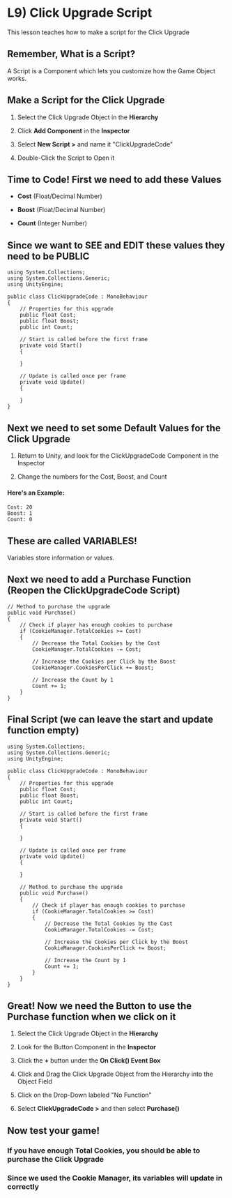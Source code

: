 # L9) Click Upgrade Script

This lesson teaches how to make a script for the Click Upgrade

## Remember, What is a Script?

A Script is a Component which lets you customize how the Game Object works.

## Make a Script for the Click Upgrade

1) Select the Click Upgrade Object in the **Hierarchy**

2) Click **Add Component** in the **Inspector**

3) Select **New Script >** and name it "ClickUpgradeCode"

4) Double-Click the Script to Open it

## Time to Code! First we need to add these Values

* **Cost** (Float/Decimal Number)

* **Boost** (Float/Decimal Number)

* **Count** (Integer Number)

## Since we want to SEE and EDIT these values they need to be PUBLIC

    using System.Collections;
    using System.Collections.Generic;
    using UnityEngine;

    public class ClickUpgradeCode : MonoBehaviour
    {
        // Properties for this upgrade
        public float Cost;
        public float Boost;
        public int Count;

        // Start is called before the first frame
        private void Start()
        {

        }

        // Update is called once per frame
        private void Update()
        {

        }
    }

## Next we need to set some Default Values for the Click Upgrade

1) Return to Unity, and look for the ClickUpgradeCode Component in the Inspector

2) Change the numbers for the Cost, Boost, and Count

#### Here's an Example:

    Cost: 20
    Boost: 1
    Count: 0

## These are called VARIABLES!

Variables store information or values.

## Next we need to add a Purchase Function (Reopen the ClickUpgradeCode Script)
    
    // Method to purchase the upgrade
    public void Purchase()
    {
        // Check if player has enough cookies to purchase
        if (CookieManager.TotalCookies >= Cost)
        {
            // Decrease the Total Cookies by the Cost
            CookieManager.TotalCookies -= Cost;

            // Increase the Cookies per Click by the Boost
            CookieManager.CookiesPerClick += Boost;

            // Increase the Count by 1
            Count += 1;
        }
    }

## Final Script (we can leave the start and update function empty)

    using System.Collections;
    using System.Collections.Generic;
    using UnityEngine;

    public class ClickUpgradeCode : MonoBehaviour
    {
        // Properties for this upgrade
        public float Cost;
        public float Boost;
        public int Count;

        // Start is called before the first frame
        private void Start()
        {

        }

        // Update is called once per frame
        private void Update()
        {

        }

        // Method to purchase the upgrade
        public void Purchase()
        {
            // Check if player has enough cookies to purchase
            if (CookieManager.TotalCookies >= Cost)
            {
                // Decrease the Total Cookies by the Cost
                CookieManager.TotalCookies -= Cost;

                // Increase the Cookies per Click by the Boost
                CookieManager.CookiesPerClick += Boost;

                // Increase the Count by 1
                Count += 1;
            }
        }
    }

## Great! Now we need the Button to use the Purchase function when we click on it

1) Select the Click Upgrade Object in the **Hierarchy**

2) Look for the Button Component in the **Inspector**

3) Click the **+** button under the **On Click() Event Box**

4) Click and Drag the Click Upgrade Object from the Hierarchy into the Object Field

5) Click on the Drop-Down labeled "No Function"

6) Select **ClickUpgradeCode >** and then select **Purchase()**

## Now test your game!

### If you have enough Total Cookies, you should be able to purchase the Click Upgrade

### Since we used the Cookie Manager, its variables will update in correctly